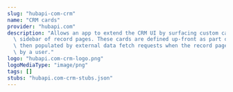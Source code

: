 ```yaml
---
slug: "hubapi-com-crm"
name: "CRM cards"
provider: "hubapi.com"
description: "Allows an app to extend the CRM UI by surfacing custom cards in the\
  \ sidebar of record pages. These cards are defined up-front as part of app configuration,\
  \ then populated by external data fetch requests when the record page is accessed\
  \ by a user."
logo: "hubapi.com-crm-logo.png"
logoMediaType: "image/png"
tags: []
stubs: "hubapi.com-crm-stubs.json"
---
```

